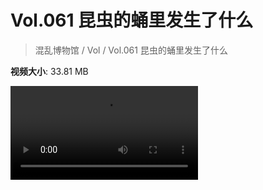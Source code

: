 # Vol.061 昆虫的蛹里发生了什么

> 混乱博物馆 / Vol / Vol.061 昆虫的蛹里发生了什么

**视频大小**: 33.81 MB

<div class="video"><video src="https://file.hsyhx.top/archive/混乱博物馆/Vol/061.mp4" controls preload>🤔 您的浏览器不支持 video 标签</video></div>